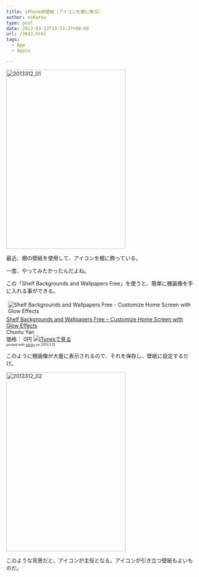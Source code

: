 ```yaml
---
title: iPhone用壁紙（アイコンを棚に飾る）
author: eiKatou
type: post
date: 2013-03-12T13:53:27+00:00
url: /2643.html
tags:
  - App
  - Apple

---
```

[<img src="http://eikatou.net/blog/wp-content/uploads/2013/03/2013312_01.jpg" alt="2013312_01" width="320" height="480" class="alignnone size-full wp-image-2646" srcset="/uploads/2013/03/2013312_01.jpg 320w, /uploads/2013/03/2013312_01-200x300.jpg 200w" sizes="(max-width: 320px) 100vw, 320px" />][1]
  
最近、棚の壁紙を使用して、アイコンを棚に飾っている。
  
一度、やってみたかったんだよね。</p> 

この「Shelf Backgrounds and Wallpapers Free」を使うと、簡単に棚画像を手に入れる事ができる。

<div class="sticky-itslink">
  <a href="http://click.linksynergy.com/fs-bin/stat?id=b3b5ZvmUdgo&#038;offerid=94348&#038;type=3&#038;subid=0&#038;tmpid=2192&#038;RD_PARM1=https%253A%252F%252Fitunes.apple.com%252Fjp%252Fapp%252Fshelf-backgrounds-wallpapers%252Fid391249421%253Fmt%253D8%2526uo%253D4%2526partnerId%253D30" rel="nofollow" target="_blank"><img src="http://a346.phobos.apple.com/us/r1000/069/Purple/v4/07/bd/88/07bd88dc-f60b-d52a-74bf-ee833c18b9bb/9P_ShelfWallpapers_57.png" style="border-style:none;float:left;margin:5px;" alt="Shelf Backgrounds and Wallpapers Free - Customize Home Screen with Glow Effects" title="Shelf Backgrounds and Wallpapers Free - Customize Home Screen with Glow Effects" /></a></p> 
  
  <div class="sticky-itslinktext">
    <a href="http://click.linksynergy.com/fs-bin/stat?id=b3b5ZvmUdgo&#038;offerid=94348&#038;type=3&#038;subid=0&#038;tmpid=2192&#038;RD_PARM1=https%253A%252F%252Fitunes.apple.com%252Fjp%252Fapp%252Fshelf-backgrounds-wallpapers%252Fid391249421%253Fmt%253D8%2526uo%253D4%2526partnerId%253D30" rel="nofollow" target="_blank">Shelf Backgrounds and Wallpapers Free &#8211; Customize Home Screen with Glow Effects</a><br />Chunlu Yan<br />価格： 0円 <a href="http://click.linksynergy.com/fs-bin/stat?id=b3b5ZvmUdgo&#038;offerid=94348&#038;type=3&#038;subid=0&#038;tmpid=2192&#038;RD_PARM1=https%253A%252F%252Fitunes.apple.com%252Fjp%252Fapp%252Fshelf-backgrounds-wallpapers%252Fid391249421%253Fmt%253D8%2526uo%253D4%2526partnerId%253D30" rel="nofollow" target="_blank"><img src="http://ax.phobos.apple.com.edgesuite.net/ja_jp/images/web/linkmaker/badge_appstore-sm.gif" alt ="iTunesで見る" style="border-style:none;" /></a><br /><span style="font-size:xx-small;">posted with <a href="http://sticky.linclip.com/linkmaker/" target="_blank">sticky</a> on 2013.3.12</span><br style="clear:left;" /></p>
  </div>
</div>

このように棚画像が大量に表示されるので、それを保存し、壁紙に設定するだけ。
  
[<img src="http://eikatou.net/blog/wp-content/uploads/2013/03/2013312_02.jpg" alt="2013312_02" width="320" height="480" class="alignnone size-full wp-image-2647" srcset="/uploads/2013/03/2013312_02.jpg 320w, /uploads/2013/03/2013312_02-200x300.jpg 200w" sizes="(max-width: 320px) 100vw, 320px" />][2] 

このような背景だと、アイコンが主役となる。アイコンが引き立つ壁紙もよいものだ。

 [1]: http://eikatou.net/blog/wp-content/uploads/2013/03/2013312_01.jpg
 [2]: http://eikatou.net/blog/wp-content/uploads/2013/03/2013312_02.jpg

